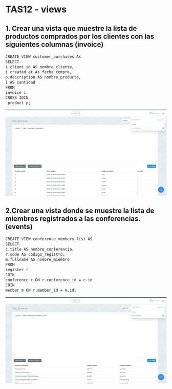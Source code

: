 # TAS12 - views
## 1. Crear una vista que muestre la lista de productos comprados por los clientes con las siguientes columnas (invoice)

```
CREATE VIEW customer_purchases As
SELECT 
i.client_id AS nombre_cliente,
i.created_at As fecha_compra,
p.description AS nombre_producto,
1 AS cantidad
FROM 
invoice i 
CROSS JOIN 
 product p;
```
![1](image.png)

## 2.Crear una vista donde se muestre la lista de miembros registrados a las conferencias. (events)

```
CREATE VIEW conference_members_list AS
SELECT
c.title AS nombre_conferencia,
r.code AS codigo_registro,
m.fullname AS nombre_miembro
FROM 
register r
JOIN 
conference c ON r.conference_id = c.id
JOIN 
member m ON r.member_id = m.id;
```
![2](image-1.png)


